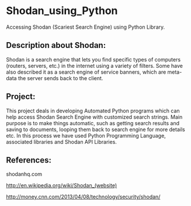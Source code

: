 Shodan_using_Python
===================

Accessing Shodan  (Scariest Search Engine) using Python Library.

Description about Shodan:
-------------------------------
Shodan is a search engine that lets you find specific types of computers (routers, servers, etc.) in the internet using a variety of filters. Some have also described it as a search engine of service banners, which are meta-data the server sends back to the client.

Project:
------------------
This project deals in developing Automated Python programs which can help access Shodan Search Engine with customized search strings. Main purpose is to make things automatic, such as getting search results and saving to documents, looping them back to search engine for more details etc. In this process we have used Python Programming Language, associated libraries and Shodan API Libraries.

References:
----------------
shodanhq.com

http://en.wikipedia.org/wiki/Shodan_(website)

http://money.cnn.com/2013/04/08/technology/security/shodan/
